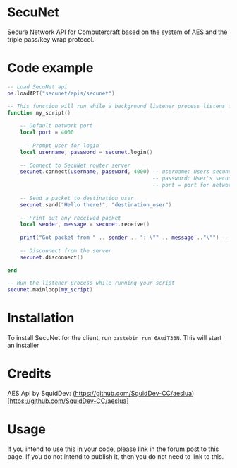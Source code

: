 # SecuNet
Secure Network API for Computercraft based on the system of AES and the triple pass/key wrap protocol.

# Code example
```lua
-- Load SecuNet api
os.loadAPI("secunet/apis/secunet")

-- This function will run while a background listener process listens for messages
function my_script()
    
    -- Default network port
    local port = 4000
    
     -- Prompt user for login
    local username, password = secunet.login()
    
    -- Connect to SecuNet router server
    secunet.connect(username, password, 4000) -- username: Users secunet username. Not necessarily MC username
                                              -- password: User's secunet password; 
                                              -- port = port for network packets to be sent to server on. Should be same as server's port
    
    -- Send a packet to destination_user
    secunet.send("Hello there!", "destination_user")
    
    -- Print out any received packet
    local sender, message = secunet.receive()
    
    print("Got packet from " .. sender .. ": \"" .. message .."\"") -- E.g: Got packet from SecunetUser: "Hello!"
    
    -- Disconnect from the server
    secunet.disconnect()
    
end

-- Run the listener process while running your script
secunet.mainloop(my_script)
```

# Installation
To install SecuNet for the client, run `pastebin run 6AuiT33N`. This will start an installer

# Credits
AES Api by SquidDev: (https://github.com/SquidDev-CC/aeslua)[https://github.com/SquidDev-CC/aeslua]


# Usage
If you intend to use this in your code, please link in the forum post to this page. If you do not intend to publish it, then you do not need to link to this. 
